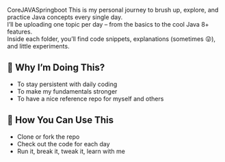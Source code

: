 CoreJAVASpringboot 
This is my personal journey to brush up, explore, and practice Java concepts every single day.  
I’ll be uploading one topic per day – from the basics to the cool Java 8+ features.  
Inside each folder, you’ll find code snippets, explanations (sometimes 😜), and little experiments.

## 🙌 Why I’m Doing This?
- To stay persistent with daily coding  
- To make my fundamentals stronger  
- To have a nice reference repo for myself and others  

## 🤝 How You Can Use This
- Clone or fork the repo  
- Check out the code for each day  
- Run it, break it, tweak it, learn with me  
